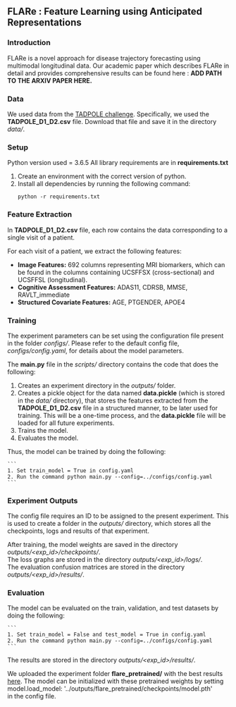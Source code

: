 ## FLARe : Feature Learning using Anticipated Representations

### Introduction
FLARe is a novel approach for disease trajectory forecasting using multimodal 
longitudinal data. Our academic paper which describes FLARe in detail and 
provides comprehensive results can be found here : **ADD PATH TO THE ARXIV PAPER HERE.** 

### Data
We used data from the [TADPOLE challenge](https://tadpole.grand-challenge.org/Data/#Data). Specifically, we used the **TADPOLE_D1_D2.csv** file. Download 
that file and save it in the directory *data/*.  

### Setup
Python version used = 3.6.5 
All library requirements are in **requirements.txt**  
1. Create an environment with the correct version of python.  
2. Install all dependencies by running the following command:
	```
	python -r requirements.txt
	```

### Feature Extraction
In **TADPOLE_D1_D2.csv** file, each row contains the data corresponding
 to a single visit of a patient.   

For each visit of a patient, we extract the following features:  
- **Image Features:** 692 columns representing MRI biomarkers, which can be 
found in the columns containing UCSFFSX (cross-sectional) and UCSFFSL (longitudinal). 
- **Cognitive Assessment Features:** ADAS11, CDRSB, MMSE, RAVLT_immediate
- **Structured Covariate Features:** AGE, PTGENDER, APOE4  

### Training
The experiment parameters can be set using the configuration file present
in the folder *configs/*. Please refer to the default config file, 
*configs/config.yaml*, for details about the model parameters. 

The **main.py** file in the *scripts/* directory contains the code that does
the following: 
1. Creates an experiment directory in the *outputs/* folder.  
2. Creates a pickle object for the data named **data.pickle** (which is stored
in the *data/* directory), that stores the features extracted from the 
**TADPOLE_D1_D2.csv** file in a structured manner, to be later used for 
training. This will be a one-time process, and the **data.pickle** file will 
be loaded for all future experiments.  
3. Trains the model.
4. Evaluates the model. 

Thus, the model can be trained by doing the following:

	```
	1. Set train_model = True in config.yaml  
	2. Run the command python main.py --config=../configs/config.yaml  
	```

### Experiment Outputs
The config file requires an ID to be assigned to the present experiment. This
is used to create a folder in the *outputs/* directory, which stores all the 
checkpoints, logs and results of that experiment.  

After training, the model weights are saved in the directory 
*outputs/<exp_id>/checkpoints/*.  
The loss graphs are stored in the directory 
*outputs/<exp_id>/logs/*.   
The evaluation confusion matrices are stored in the directory 
*outputs/<exp_id>/results/*.

### Evaluation
The model can be evaluated on the train, validation, and test datasets by 
doing the following:  
	
	```
	1. Set train_model = False and test_model = True in config.yaml  
	2. Run the command python main.py --config=../configs/config.yaml  
	```

The results are stored in the directory *outputs/<exp_id>/results/*. 

We uploaded the experiment folder **flare_pretrained/** with the best results [here](https://www.dropbox.com/sh/vgrj13a1f0cmmcx/AADm4aHGMbLK7bCc29dsoVqma?dl=0). The model 
can be initialized with these pretrained weights by setting  
model.load_model: '../outputs/flare_pretrained/checkpoints/model.pth'  
in the config file. 


